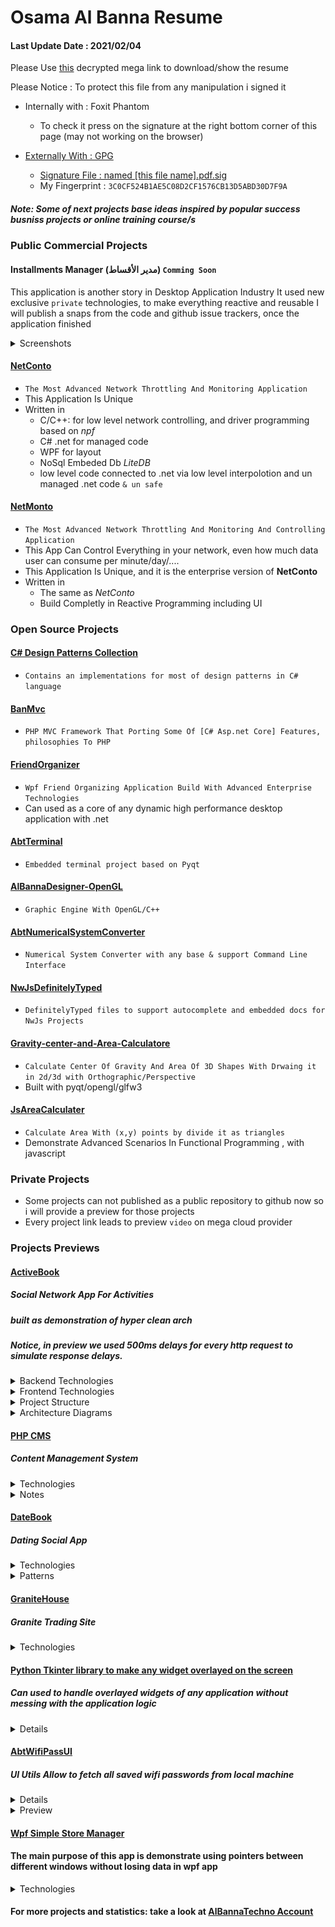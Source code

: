 # Osama Al Banna Resume

#### Last Update Date : 2021/02/04
Please Use [this](https://mega.nz/#F!21QzFAYb!YDFikLBkTp0KznPFZU68mQ) decrypted mega link to download/show the resume

Please Notice : To protect this file from any manipulation i signed it
* Internally with : Foxit Phantom
  * To check it press on the signature at the right bottom corner of this page (may not working on the browser)

* [Externally With : GPG](https://www.phildev.net/pgp/gpginstall.html)
  * [Signature File : named [this file name].pdf.sig](https://www.thesecuritybuddy.com/pgp-and-gpg/digital-signature-using-gpg/)
  * My Fingerprint : `3C0CF524B1AE5C08D2CF1576CB13D5ABD30D7F9A`


##### Note: Some of next projects base ideas inspired by popular success busniss projects or online training course/s

### Public Commercial Projects

#### Installments Manager (مدير الأقساط) `Comming Soon`
This application is another story in Desktop Application Industry
It used new exclusive `private` technologies, to make everything reactive and reusable
I will publish a snaps from the code and github issue trackers, once the application finished

<details><summary>Screenshots</summary>
<p>


![2021-02-04_152652](https://user-images.githubusercontent.com/13814190/106899043-9192ad00-66fd-11eb-8ee6-47767142709b.png)

I still have some issues to solve, and some features to implement, before publish the first final release
![2021-02-04_153113](https://user-images.githubusercontent.com/13814190/106899681-53e25400-66fe-11eb-8b5c-93ea6d84d17c.png)
![2021-02-04_153746](https://user-images.githubusercontent.com/13814190/106900279-01edfe00-66ff-11eb-8f3f-ce2f5b5ef0f8.png)

Project Diagram
![2021-02-04_154438](https://user-images.githubusercontent.com/13814190/106901452-71b0b880-6700-11eb-9a64-427362f94f06.png)

This project like some others, based on well organized exlusive `personal` nuget packages

the packages that this project uses

![2021-02-04_155329](https://user-images.githubusercontent.com/13814190/106902484-935e6f80-6701-11eb-877b-f14005a04b95.png)

</p>
</details>


#### [NetConto](https://www.youtube.com/watch?v=DfJW_CvYl2I)
  * `The Most Advanced Network Throttling And Monitoring Application`
  * This Application Is Unique
  * Written in
     * C/C++: for low level network controlling, and driver programming based on *npf*
     * C# .net for managed code
     * WPF for layout
     * NoSql Embeded Db *LiteDB*
     * low level code connected to .net via low level interpolotion and un managed .net code `& un safe`

#### [NetMonto](https://www.youtube.com/watch?v=3SlsOuEPcfI)
  * `The Most Advanced Network Throttling And Monitoring And Controlling Application`
  * This App Can Control Everything in your network, even how much data user can consume per minute/day/....
  * This Application Is Unique, and it is the enterprise version of <b>NetConto</b>
  * Written in
     * The same as *NetConto*
     * Build Completly in Reactive Programming including UI   
### Open Source Projects

#### [C# Design Patterns Collection](https://github.com/AlBannaTechno/C-Sharp-Design-Pattern-Collection)
  * `Contains an implementations for most of design patterns in C# language`

#### [BanMvc](https://github.com/AlBannaTechno/BanMvcZero)
  * `PHP MVC Framework That Porting Some Of [C# Asp.net Core] Features, philosophies To PHP`

#### [FriendOrganizer](https://github.com/AlBannaTechno/FinalFriendsOrganizer)
  * `Wpf Friend Organizing Application Build With Advanced Enterprise Technologies `
  * Can used as a core of any dynamic high performance desktop application with .net

#### [AbtTerminal](https://github.com/AlBannaTechno/AbtTerminal)
  * `Embedded terminal project based on Pyqt`

#### [AlBannaDesigner-OpenGL](https://github.com/AlBannaTechno/AlBannaDesigner-OpenGL)
  * `Graphic Engine With OpenGL/C++`

#### [AbtNumericalSystemConverter](https://github.com/AlBannaTechno/AbtNumericalSystemConverter)
  * `Numerical System Converter with any base & support Command Line Interface `

#### [NwJsDefinitelyTyped](https://github.com/AlBannaTechno/NwJsDefinitelyTyped)
  * `DefinitelyTyped files to support autocomplete and embedded docs for NwJs Projects`

#### [Gravity-center-and-Area-Calculatore](https://github.com/AlBannaTechno/Gravity-center-and-Area-Calculatore)
  * `Calculate Center Of Gravity And Area Of 3D Shapes With Drwaing it in 2d/3d with Orthographic/Perspective`
  * Built with pyqt/opengl/glfw3

#### [JsAreaCalculater](https://github.com/AlBannaTechno/AreaCalculater)
  * `Calculate Area With (x,y) points by divide it as triangles`
  * Demonstrate Advanced Scenarios In Functional Programming , with javascript


### Private Projects
  * Some projects can not published as a public repository to github now so i will provide a preview for those projects
  * Every project link leads to preview `video` on mega cloud provider

### Projects Previews

#### [ActiveBook](https://mega.nz/#!r4AFySYa!7Ba4twziL4mBpZZtIlyoyk4hfkTnrbtI3JP328ATZmQ)

##### Social Network App For Activities
##### built as demonstration of hyper clean arch
##### Notice, in preview we used 500ms delays for every http request to simulate response delays.

<details><summary>Backend Technologies</summary>
<p>

* Asp.net Core
* Architecture
    * [Clean Arch](https://docs.microsoft.com/en-us/dotnet/architecture/modern-web-apps-azure/common-web-application-architectures#clean-architecture)
        * With Hyper Separation Of Infrastructure Layers
        * Communication With CQRS
            * Implemented With MediatR Pattern as MediatR.net Package
    * Both Client Side And Server Side Respect All Solid Principles
        * except store part of client side since using DI(IoC) with react/mobx is just an overhead
            so we use self-referencing `God Object` anti pattern
            * this pattern `anti` can be used safely with some restrictions in dynamic typing languages
            * since this may leads to issues with some of testing methodologies (FDD/BDD)`@ subcutaneous test, UI test` if developers does not know how to controlling its side effects

    * To Respect SCP we delegated validation out of `entity framework core` to Command or Query in CQRS `MediatR`
        * we use `FluentValidation.AspNetCore` package to support popular validation, also created some custom validations
    * All Loading of nested entities done with `LazyLoadingProxies` middleware to prevent loading non necessary data
        * For that we use `AutoMapper` without needing to configure it with ef core, since all loading be lazy
    * All Mapping With `AutoMapper` Package `Dependency.Injection.CORE` version
    * Notes
        * We Delegate any logic out of Domain Layer, so domain only have models
            * and as known in testing , `Domain models are not application entities`
            so Model is a pure `POCO` object
* Database
    * Developing `sqLite`
    * Production
        * `SqlServer` for Azure
        * `MySql/MariaDB` for Linux Server
* VCS
    * GitHub

* Cloud Providers
    * Cloudinary For Image storage and images manipulation eg,`Focus cropping to face`
* RealTime & MultiCasting Communications
    * SignalR

</p>
</details>

<details><summary>Frontend Technologies </summary>
<p>

* [React](https://reactjs.org/)
  * UI manager
* [Typescript](https://www.typescriptlang.org/)
  * Type safety enhancer
* [Axios](https://github.com/axios/axios)
  * HTTP client
* [mobx-react-lite](https://mobx-react.js.org/)
  * State management system
* [semantic-ui-react](https://react.semantic-ui.com/)
  * Layout/UI Components
* [react-router-dom](https://reacttraining.com/react-router/)
  * Routing System Provider/Controller
* [react toastify](https://fkhadra.github.io/react-toastify/)
  * Toasting Messages
* [react final form](https://final-form.org/docs/react-final-form/getting-started)
  * Form Wrapper
* [revalidate](https://github.com/jfairbank/revalidate)
  * Prebuilt validations for form fields

</p>
</details>


<details><summary>Project Structure</summary>
<p>


* Domain
    * Contains all domain entities projects
    * Zero Local Dependency

* Application
    * Contains all business logic projects
    * Depends on
        * Domain
        * Persistence

* API
    * Contains Web API projects
    * Responsible for receiving and responding to http requests
    * Depends on
        * Application

* Persistence
    * Contains Persistence projects
    * Responsible for database access and queries
    * Depends on
        * Domain

* Infrastructure
    * Local
        * Contains local infrastructure projects eg, IoC, Security, Interfaces
    * Remote
        * Contains remote infrastructure project eg, Cloud repositories for images and videos

* Presentation
    * Contains UI/Client projects eg, reactApp , angularApp ...
    * But Not Asp.net Core MVC App `This project is web api & client`
    * Ignored by default from .git of backend to allow work separately on front-end

* Dev
    * For any development files
    * Ignored from git track

</p>
</details>

<details><summary>Architecture Diagrams</summary>
<p>

#### Calls UML Diagram

![wpUI](./previews/ActiveBook/FinalCalls.png)

#### References UML Diagram

![wpUI](./previews/ActiveBook/FinalReferences.png)

</p>
</details>

#### [PHP CMS](https://mega.nz/#F!SxokwCzJ!k1LbVXZuluso6IKNfYsiVA)
##### Content Management System

<details><summary>Technologies</summary>
<p>

* PHP : `Pure 7.1`
 * Sessions : `Used Apache Server Sessions , No Client Session, Only cokie with id`
* [Jwt](https://github.com/firebase/php-jwt) : `AuthSystem Base`
* `Every Server Side Functionalities Built from scratch except jwt generator`
* MySql
* Bootstrap 4
* Files Provider : Local File System


</p>
</details>

<details><summary>Notes</summary>
<p>

* This application demonstrate the main design paradigm php oriented to , which called/ImplementedAs `Spaghetti Pattern`
  * This Pattern considered as an `anti-pattern` , so it's very dangerous to use it in medium+ application
  But since it is the most common paradigm php designed for
  `for example you can use(access/modify) many global/static variables from anywhere in the code` which violate SRP `Single Responsibility Principle`
* So, Why Create This app with this pattern ?
  * Answer : to demonstrate some of use cases of this pattern , and show how very easy this pattern may destroy any project
 with just simple refactoring

 * At the end , there is no way in php to implement things like Clean Architecture without top-level abstraction layers
 eg, frameworks `eg, laravel` to restrict some of the language features or produce an alternatives of anti-pattern core features ,`but surely this will comes with performance costs`


</p>
</details>


#### [DateBook](https://mega.nz/#F!SxpigCRK!OcOXxDvfqRPZvVOwJH-XTQ)

##### Dating Social App

<details><summary>Technologies</summary>
<p>

* Backend : Asp.net Core Web API  `2.2 => 3.0`
* Frontend Container : Angular8
* UI Helpers : ngx-bootstrap
* Sqlite & SqlServer
* Files Provider : Cloud
  * [Cloudinary](https://cloudinary.com)

</p>
</details>

<details><summary>Patterns</summary>
<p>

* Based On repository pattern
* Respect Modularity & SOLID Design Principles

</p>
</details>

#### [GraniteHouse](https://mega.nz/#F!6oIhyCbJ!sw7SwcJ79-bWvN9rIQBOIQ)
##### Granite Trading Site

<details><summary>Technologies</summary>
<p>

* Asp.net Core MVC : 2.1
* Razor Pages `For Registeration System Layout`
* SqlServer
* Files Provider : `Local File System`

</p>
</details>

#### [Python Tkinter library to make any widget overlayed on the screen](https://www.youtube.com/watch?v=o297gigXWAA)
##### Can used to handle overlayed widgets of any application without messing with the application logic

<details><summary>Details</summary>
<p>

* Used Python Tkinter as a GUI Library
* Allow any widget or window to be on top/top-most and allow click through via alpha chanel
* Highly Customizable if needed, but it can work directly without any additional configuration
* Handle Clicks 
* Optionally override the widget geastures
* Drag and Drop
* Customizable z-index depth visability

</p>
</details>


#### [AbtWifiPassUI](https://mega.nz/#!exJRVK5a!-kvdJX0QLk9uvTGry1_tIa8PwNo2sNgJy0UFekZvbSo)
##### UI Utils Allow to fetch all saved wifi passwords from local machine

<details><summary>Details</summary>
<p>

* [UI Version](https://mega.nz/#!exJRVK5a!-kvdJX0QLk9uvTGry1_tIa8PwNo2sNgJy0UFekZvbSo)
  * developed with wpf & windows system sdk
* [Silent Version](https://mega.nz/#!LsJ3HIpD!vOMtRkZwN8gDLZo0W3DikKYmPr_AZiskCYb5h8YHomw)
   * `fetching passwords list by just clicking on exe file and save it to exe location`
   * developed with windows form
* Note
  * I remove tracking keyboard via remote server functionality since it is not encrypted and most of antivirus software
  will treat it as a malicious software
    * this happens because this functionality based on execute `memory injection` attack from C++ dll via unsafe code
    so you need to encrypt the source code and only compile it on the flay, so i will need to ship gcc compiler with
    this app, since neither me or you have a certification to publish this application with it and we can not legally
    accomplish this, so i just decide to move it to my rates software repository `private`.
    * Also still need to chip `gcc` or `g++` with `the spy server` to allow low level execution , and this will only
    work well with windows xp, vista, `unless you have a vulnerability to melt this app process with it :)`

    * Also you should know , this mechanism is very popular in `RAT` applications `eg, njRAT`.

</p>
</details>

<details><summary>Preview</summary>
<p>

![wpUI](./previews/AbtWifiPassUIPreview.gif)

</p>
</details>



#### [Wpf Simple Store Manager](https://mega.nz/#!S9QRxYgQ!54FHe9rOf3spao3U-pf0F35E50N4cazykYAxF1hm5EQ)
#### The main purpose of this app is demonstrate using pointers between different windows without losing data in wpf app

<details><summary>Technologies</summary>
<p>

 * Wpf
 * SqlServer & SQLite

</p>
</details>

#### For more projects and statistics: take a look at [AlBannaTechno Account](https://github.com/AlBannaTechno/)
